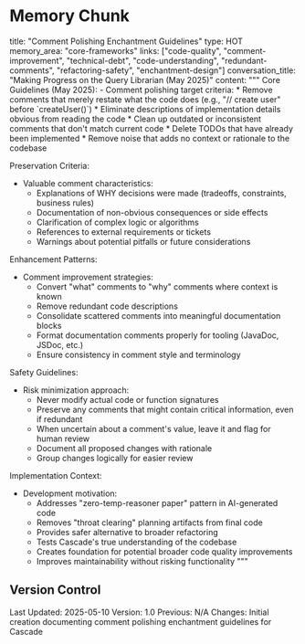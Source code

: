 # Memory Chunk

<chunk>
title: "Comment Polishing Enchantment Guidelines"
type: HOT
memory_area: "core-frameworks"
links: ["code-quality", "comment-improvement", "technical-debt", "code-understanding", "redundant-comments", "refactoring-safety", "enchantment-design"]
conversation_title: "Making Progress on the Query Librarian (May 2025)"
content: """
Core Guidelines (May 2025):
- Comment polishing target criteria:
  * Remove comments that merely restate what the code does (e.g., "// create user" before `createUser()`)
  * Eliminate descriptions of implementation details obvious from reading the code
  * Clean up outdated or inconsistent comments that don't match current code
  * Delete TODOs that have already been implemented
  * Remove noise that adds no context or rationale to the codebase

Preservation Criteria:
- Valuable comment characteristics:
  * Explanations of WHY decisions were made (tradeoffs, constraints, business rules)
  * Documentation of non-obvious consequences or side effects
  * Clarification of complex logic or algorithms
  * References to external requirements or tickets
  * Warnings about potential pitfalls or future considerations

Enhancement Patterns:
- Comment improvement strategies:
  * Convert "what" comments to "why" comments where context is known
  * Remove redundant code descriptions
  * Consolidate scattered comments into meaningful documentation blocks
  * Format documentation comments properly for tooling (JavaDoc, JSDoc, etc.)
  * Ensure consistency in comment style and terminology

Safety Guidelines:
- Risk minimization approach:
  * Never modify actual code or function signatures
  * Preserve any comments that might contain critical information, even if redundant
  * When uncertain about a comment's value, leave it and flag for human review
  * Document all proposed changes with rationale
  * Group changes logically for easier review

Implementation Context:
- Development motivation:
  * Addresses "zero-temp-reasoner paper" pattern in AI-generated code
  * Removes "throat clearing" planning artifacts from final code
  * Provides safer alternative to broader refactoring
  * Tests Cascade's true understanding of the codebase
  * Creates foundation for potential broader code quality improvements
  * Improves maintainability without risking functionality
"""
</chunk>

## Version Control
Last Updated: 2025-05-10
Version: 1.0
Previous: N/A
Changes: Initial creation documenting comment polishing enchantment guidelines for Cascade
